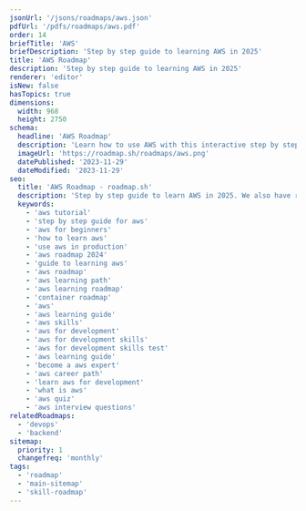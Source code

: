```yaml
---
jsonUrl: '/jsons/roadmaps/aws.json'
pdfUrl: '/pdfs/roadmaps/aws.pdf'
order: 14
briefTitle: 'AWS'
briefDescription: 'Step by step guide to learning AWS in 2025'
title: 'AWS Roadmap'
description: 'Step by step guide to learning AWS in 2025'
renderer: 'editor'
isNew: false
hasTopics: true
dimensions:
  width: 968
  height: 2750
schema:
  headline: 'AWS Roadmap'
  description: 'Learn how to use AWS with this interactive step by step guide in 2025. We also have resources and short descriptions attached to the roadmap items so you can get everything you want to learn in one place.'
  imageUrl: 'https://roadmap.sh/roadmaps/aws.png'
  datePublished: '2023-11-29'
  dateModified: '2023-11-29'
seo:
  title: 'AWS Roadmap - roadmap.sh'
  description: 'Step by step guide to learn AWS in 2025. We also have resources and short descriptions attached to the roadmap items so you can get everything you want to learn in one place.'
  keywords:
    - 'aws tutorial'
    - 'step by step guide for aws'
    - 'aws for beginners'
    - 'how to learn aws'
    - 'use aws in production'
    - 'aws roadmap 2024'
    - 'guide to learning aws'
    - 'aws roadmap'
    - 'aws learning path'
    - 'aws learning roadmap'
    - 'container roadmap'
    - 'aws'
    - 'aws learning guide'
    - 'aws skills'
    - 'aws for development'
    - 'aws for development skills'
    - 'aws for development skills test'
    - 'aws learning guide'
    - 'become a aws expert'
    - 'aws career path'
    - 'learn aws for development'
    - 'what is aws'
    - 'aws quiz'
    - 'aws interview questions'
relatedRoadmaps:
  - 'devops'
  - 'backend'
sitemap:
  priority: 1
  changefreq: 'monthly'
tags:
  - 'roadmap'
  - 'main-sitemap'
  - 'skill-roadmap'
---
```

